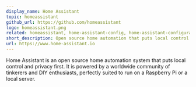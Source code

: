 ```yaml
---
display_name: Home Assistant
topic: homeassistant
github_url: https://github.com/homeassistant
logo: homeassistant.png
related: homeassistant, home-assistant-config, home-assistant-configuration, hassio
short_description: Open source home automation that puts local control and privacy first.
url: https://www.home-assistant.io
---
```

Home Assistant is an open source home automation system that puts local control and privacy first. It is powered by a worldwide community of tinkerers and DIY enthusiasts, perfectly suited to run on a Raspberry Pi or a local server.
